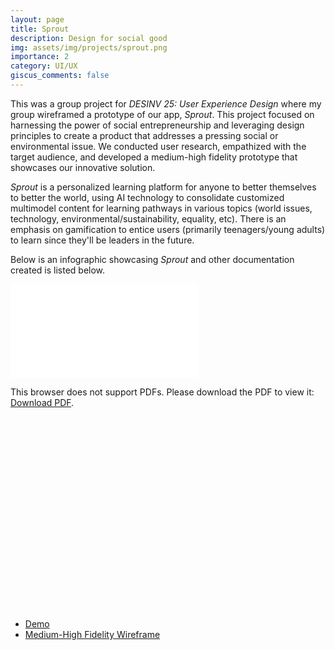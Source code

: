 ```yaml
---
layout: page
title: Sprout
description: Design for social good
img: assets/img/projects/sprout.png
importance: 2
category: UI/UX
giscus_comments: false
---
```


This was a group project for _DESINV 25: User Experience Design_ where my group wireframed a prototype of our app, _Sprout_. This project focused on harnessing the power of social entrepreneurship and leveraging design principles to create a product that addresses a pressing social or environmental issue. We conducted user research, empathized with the target audience, and developed a medium-high fidelity prototype that showcases our innovative solution.

_Sprout_ is a personalized learning platform for anyone to better themselves to better the world, using AI technology to consolidate customized multimodel content for learning pathways in various topics (world issues, technology, environmental/sustainability, equality, etc). There is an emphasis on gamification to entice users (primarily teenagers/young adults) to learn since they'll be leaders in the future.

Below is an infographic showcasing _Sprout_ and other documentation created is listed below.

<div class="pdf-container" style="width: 100%; max-width: 100%; height: 0; padding-bottom: 100%; position: relative; overflow: hidden;">
    <object data="/assets/pdf/desinv25-proj3-infographic.pdf" type="application/pdf" style="position: absolute; top: 0; left: 0; width: 100%; height: 100%; border: none;">
        <embed src="/assets/pdf/farty.pdf">
            <p>This browser does not support PDFs. Please download the PDF to view it: <a href="/assets/pdf/farty.pdf">Download PDF</a>.</p>
        </embed>
    </object>
</div>

<br>

- [Demo](https://www.figma.com/proto/hsZpZbf0NFNHyRKHRDN1aU/Group-2-Project-3-Edu-App?node-id=504-8365&t=qKIcbRfFDA6zb6pc-1&scaling=scale-down&content-scaling=fixed&page-id=107%3A6608)
- [Medium-High Fidelity Wireframe](https://www.figma.com/file/hsZpZbf0NFNHyRKHRDN1aU/Group-2-Project-3-Edu-App?type=design&node-id=504%3A8365&mode=design&t=hR6voGtSOcJoM509-1)
